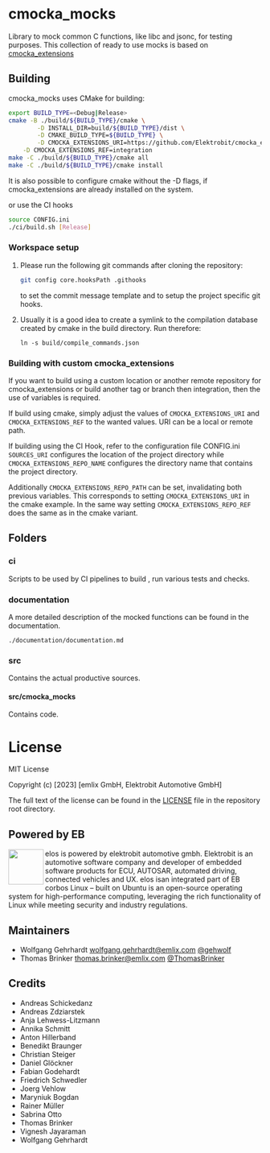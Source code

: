 # cmocka_mocks

Library to mock common C functions, like libc and jsonc,
for testing purposes. This collection of ready to use mocks is based on
[cmocka_extensions](https://github.com/Elektrobit/cmocka_extensions)

## Building

cmocka_mocks uses CMake for building:

```bash
export BUILD_TYPE=<Debug|Release>
cmake -B ./build/${BUILD_TYPE}/cmake \
        -D INSTALL_DIR=build/${BUILD_TYPE}/dist \
        -D CMAKE_BUILD_TYPE=${BUILD_TYPE} \
        -D CMOCKA_EXTENSIONS_URI=https://github.com/Elektrobit/cmocka_extensions.git \
	-D CMOCKA_EXTENSIONS_REF=integration
make -C ./build/${BUILD_TYPE}/cmake all
make -C ./build/${BUILD_TYPE}/cmake install
```

It is also possible to configure cmake without the -D flags, if cmocka_extensions
are already installed on the system.

or use the CI hooks

```bash
source CONFIG.ini
./ci/build.sh [Release]
```

### Workspace setup

1. Please run the following git commands after cloning the repository:

   ```bash
   git config core.hooksPath .githooks
   ```

   to set the commit message template and to setup the project specific git hooks.

2. Usually it is a good idea to create a symlink to the compilation database
   created by cmake in the build directory. Run therefore:

   ```
   ln -s build/compile_commands.json
   ```


### Building with custom cmocka_extensions

If you want to build using a custom location or another remote repository for
cmocka_extensions or build another tag or branch then integration,
then the use of variables is required.

If build using cmake, simply adjust the values of ```CMOCKA_EXTENSIONS_URI```
and ```CMOCKA_EXTENSIONS_REF``` to the wanted values. URI can be a local or
remote path.

If building using the CI Hook, refer to the configuration file CONFIG.ini
```SOURCES_URI``` configures the location of the project directory while
```CMOCKA_EXTENSIONS_REPO_NAME``` configures the directory name that contains
the project directory.

Additionally ```CMOCKA_EXTENSIONS_REPO_PATH``` can be set, invalidating both
previous variables. This corresponds to setting ```CMOCKA_EXTENSIONS_URI``` in
the cmake example. In the same way setting ```CMOCKA_EXTENSIONS_REPO_REF```
does the same as in the cmake variant.

## Folders

### ci

Scripts to be used by CI pipelines to build , run various tests and checks.

### documentation

A more detailed description of the mocked functions can be found in the documentation.

```
./documentation/documentation.md
```

### src

Contains the actual productive sources.

#### src/cmocka_mocks

Contains code.

# License

MIT License

Copyright (c) [2023] [emlix GmbH, Elektrobit Automotive GmbH]

The full text of the license can be found in the [LICENSE](LICENSE) file in the repository root directory.

## Powered by EB

<img src="doc/source/_static/eb-logo.png" width=70 height=70 align="left">
elos is powered by elektrobit automotive gmbh.
Elektrobit is an automotive software company and developer of embedded software products for ECU, AUTOSAR, automated driving, connected vehicles and UX.
elos isan  integrated part of EB corbos Linux – built on Ubuntu is an open-source operating system for high-performance computing, leveraging the rich functionality of Linux while meeting security and industry regulations.


## Maintainers

* Wolfgang Gehrhardt wolfgang.gehrhardt@emlix.com [@gehwolf](https://github.com/gehwolf)
* Thomas Brinker thomas.brinker@emlix.com [@ThomasBrinker](https://github.com/ThomasBrinker)

## Credits

* Andreas Schickedanz
* Andreas Zdziarstek
* Anja Lehwess-Litzmann
* Annika Schmitt
* Anton Hillerband
* Benedikt Braunger
* Christian Steiger
* Daniel Glöckner
* Fabian Godehardt
* Friedrich Schwedler
* Joerg Vehlow
* Maryniuk Bogdan
* Rainer Müller
* Sabrina Otto
* Thomas Brinker
* Vignesh Jayaraman
* Wolfgang Gehrhardt

